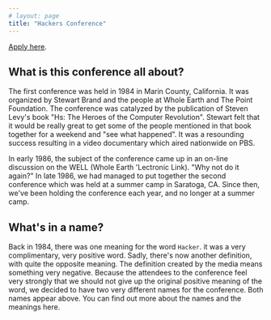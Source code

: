 ```yaml
---
# layout: page
title: "Hackers Conference"
---
```


[Apply here](https://forms.gle/Ugb9L7Mm1x1z3iMLA). 

##  What is this conference all about?

The first conference was held in 1984 in Marin County, California. It was organized by Stewart Brand and the people at Whole Earth and The Point Foundation. The conference was catalyzed by the publication of Steven Levy's book "Hs: The Heroes of the Computer Revolution". Stewart felt that it would be really great to get some of the people mentioned in that book together for a weekend and "see what happened". It was a resounding success resulting in a video documentary which aired nationwide on PBS.

In early 1986, the subject of the conference came up in an on-line discussion on the WELL (Whole Earth 'Lectronic Link). "Why not do it again?" In late 1986, we had managed to put together the second conference which was held at a summer camp in Saratoga, CA. Since then, we've been holding the conference each year, and no longer at a summer camp.

## What's in a name?

Back in 1984, there was one meaning for the word `Hacker`. it was a very complimentary, very positive word. Sadly, there's now another definition, with quite the opposite meaning. The definition created by the media means something very negative. Because the attendees to the conference feel very strongly that we should not give up the original positive meaning of the word, we decided to have two very different names for the conference. Both names appear above. You can find out more about the names and the meanings here.
